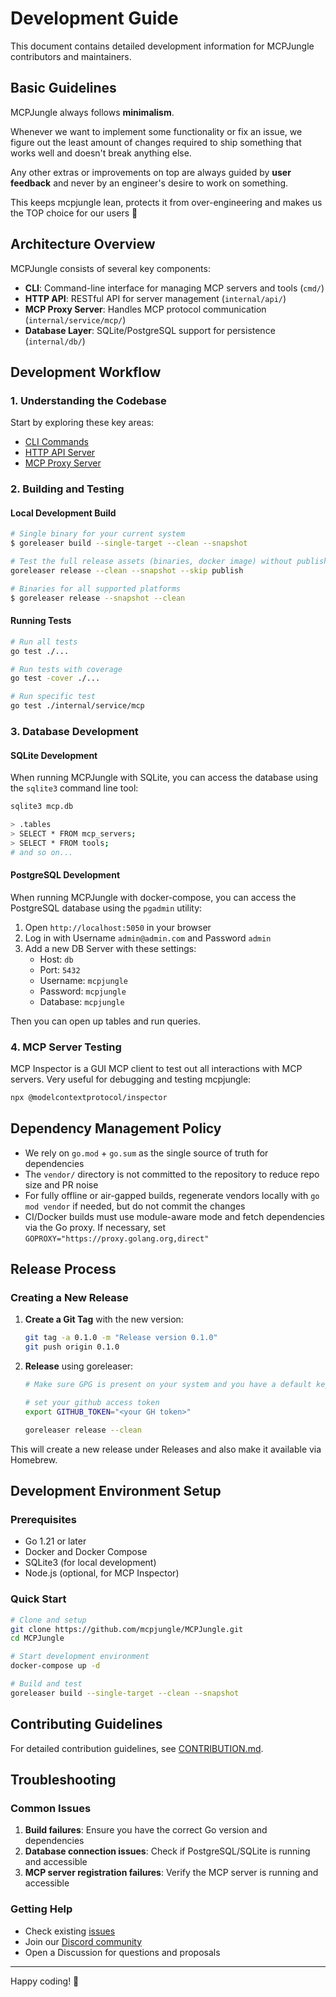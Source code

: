 # Development Guide

This document contains detailed development information for MCPJungle contributors and maintainers.

## Basic Guidelines

MCPJungle always follows **minimalism**.

Whenever we want to implement some functionality or fix an issue, we figure out the least amount of changes required to ship something that works well and doesn't break anything else.

Any other extras or improvements on top are always guided by **user feedback** and never by an engineer's desire to work on something.

This keeps mcpjungle lean, protects it from over-engineering and makes us the TOP choice for our users 🚀

## Architecture Overview

MCPJungle consists of several key components:

- **CLI**: Command-line interface for managing MCP servers and tools (`cmd/`)
- **HTTP API**: RESTful API for server management (`internal/api/`)
- **MCP Proxy Server**: Handles MCP protocol communication (`internal/service/mcp/`)
- **Database Layer**: SQLite/PostgreSQL support for persistence (`internal/db/`)

## Development Workflow

### 1. Understanding the Codebase

Start by exploring these key areas:
- [CLI Commands](https://github.com/mcpjungle/MCPJungle/tree/main/cmd)
- [HTTP API Server](https://github.com/mcpjungle/MCPJungle/blob/main/internal/api/server.go)
- [MCP Proxy Server](https://github.com/mcpjungle/MCPJungle/blob/main/internal/service/mcp/proxy.go)

### 2. Building and Testing

#### Local Development Build
```bash
# Single binary for your current system
$ goreleaser build --single-target --clean --snapshot

# Test the full release assets (binaries, docker image) without publishing
goreleaser release --clean --snapshot --skip publish

# Binaries for all supported platforms
$ goreleaser release --snapshot --clean
```

#### Running Tests
```bash
# Run all tests
go test ./...

# Run tests with coverage
go test -cover ./...

# Run specific test
go test ./internal/service/mcp
```

### 3. Database Development

#### SQLite Development
When running MCPJungle with SQLite, you can access the database using the `sqlite3` command line tool:

```bash
sqlite3 mcp.db

> .tables
> SELECT * FROM mcp_servers;
> SELECT * FROM tools;
# and so on...
```

#### PostgreSQL Development
When running MCPJungle with docker-compose, you can access the PostgreSQL database using the `pgadmin` utility:

1. Open `http://localhost:5050` in your browser
2. Log in with Username `admin@admin.com` and Password `admin`
3. Add a new DB Server with these settings:
   - Host: `db`
   - Port: `5432`
   - Username: `mcpjungle`
   - Password: `mcpjungle`
   - Database: `mcpjungle`

Then you can open up tables and run queries.

### 4. MCP Server Testing

MCP Inspector is a GUI MCP client to test out all interactions with MCP servers. Very useful for debugging and testing mcpjungle:

```bash
npx @modelcontextprotocol/inspector
```

## Dependency Management Policy

- We rely on `go.mod` + `go.sum` as the single source of truth for dependencies
- The `vendor/` directory is not committed to the repository to reduce repo size and PR noise
- For fully offline or air-gapped builds, regenerate vendors locally with `go mod vendor` if needed, but do not commit the changes
- CI/Docker builds must use module-aware mode and fetch dependencies via the Go proxy. If necessary, set `GOPROXY="https://proxy.golang.org,direct"`

## Release Process

### Creating a New Release

1. **Create a Git Tag** with the new version:
   ```bash
   git tag -a 0.1.0 -m "Release version 0.1.0"
   git push origin 0.1.0
   ```

2. **Release** using goreleaser:
   ```bash
   # Make sure GPG is present on your system and you have a default key which is added to Github
   
   # set your github access token
   export GITHUB_TOKEN="<your GH token>"
   
   goreleaser release --clean
   ```

This will create a new release under Releases and also make it available via Homebrew.

## Development Environment Setup

### Prerequisites
- Go 1.21 or later
- Docker and Docker Compose
- SQLite3 (for local development)
- Node.js (optional, for MCP Inspector)

### Quick Start
```bash
# Clone and setup
git clone https://github.com/mcpjungle/MCPJungle.git
cd MCPJungle

# Start development environment
docker-compose up -d

# Build and test
goreleaser build --single-target --clean --snapshot
```

## Contributing Guidelines

For detailed contribution guidelines, see [CONTRIBUTION.md](./CONTRIBUTION.md).


## Troubleshooting

### Common Issues

1. **Build failures**: Ensure you have the correct Go version and dependencies
2. **Database connection issues**: Check if PostgreSQL/SQLite is running and accessible
3. **MCP server registration failures**: Verify the MCP server is running and accessible

### Getting Help

- Check existing [issues](https://github.com/mcpjungle/MCPJungle/issues)
- Join our [Discord community](https://discord.gg/CapV4Z3krk)
- Open a Discussion for questions and proposals

---

Happy coding! 🚀
